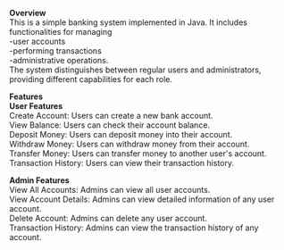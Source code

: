 **Overview**<br>
This is a simple banking system implemented in Java. It includes functionalities for managing <br>
-user accounts<br>
-performing transactions<br>
-administrative operations. <br>
The system distinguishes between regular users and administrators, providing different capabilities for each role.

**Features<br>
User Features**<br>
Create Account: Users can create a new bank account.<br>
View Balance: Users can check their account balance.<br>
Deposit Money: Users can deposit money into their account.<br>
Withdraw Money: Users can withdraw money from their account.<br>
Transfer Money: Users can transfer money to another user's account.<br>
Transaction History: Users can view their transaction history.<br>

**Admin Features**<br>
View All Accounts: Admins can view all user accounts.<br>
View Account Details: Admins can view detailed information of any user account.<br>
Delete Account: Admins can delete any user account.<br>
Transaction History: Admins can view the transaction history of any account.<br>
